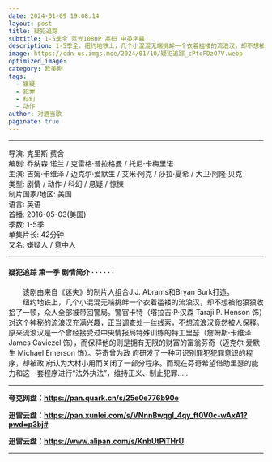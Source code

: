 ```yaml
---
date: 2024-01-09 19:08:14
layout: post
title: 疑犯追踪
subtitle: 1-5季全 蓝光1080P 高码 中英字幕
description: 1-5季全。纽约地铁上，几个小混混无端挑衅一个衣着褴褛的流浪汉，却不想被他狠狠收拾了一顿，众人全部被带回警局。警官卡特对这个神秘的流浪汉充满兴趣，正当调查处一丝线索，不想流浪汉竟然被人保释。原来流浪汉是一个曾经接受过中央情报局特殊训练的特工里瑟...
image: https://cdn-us.imgs.moe/2024/01/10/疑犯追踪_cPtqFDzO7V.webp
optimized_image: 
category: 欧美剧
tags:
  - 嫌疑
  - 犯罪
  - 科幻
  - 动作
author: 对酒当歌
paginate: true
---
```


---

导演: 克里斯·费舍  
编剧: 乔纳森·诺兰 / 克雷格·普拉格曼 / 托尼·卡梅里诺  
主演: 吉姆·卡维泽 / 迈克尔·爱默生 / 艾米·阿克 / 莎拉·夏希 / 大卫·阿隆·贝克  
类型: 剧情 / 动作 / 科幻 / 悬疑 / 惊悚  
制片国家/地区: 美国  
语言: 英语  
首播: 2016-05-03(美国)  
季数: 1-5季  
单集片长: 42分钟  
又名: 嫌疑人 / 意中人  

---

#### 疑犯追踪 第一季 剧情简介 · · · · · ·

　　该剧由来自《迷失》的制片人组合J.J. Abrams和Bryan Burk打造。  
　　纽约地铁上，几个小混混无端挑衅一个衣着褴褛的流浪汉，却不想被他狠狠收拾了一顿，众人全部被带回警局。警官卡特（塔拉吉·P·汉森 Taraji P. Henson 饰）对这个神秘的流浪汉充满兴趣，正当调查处一丝线索，不想流浪汉竟然被人保释。原来流浪汉是一个曾经接受过中央情报局特殊训练的特工里瑟（詹姆斯·卡维泽 James Caviezel 饰），而保释他的则是拥有无限的财富的富翁芬奇（迈克尔·爱默生 Michael Emerson 饰）。芬奇曾为政 府研发了一种可识别罪犯犯罪意识的程序，却被政 府认为大材小用而关闭了一部分程序。而现在芬奇希望借助里瑟的能力和这一套程序进行“法外执法”，维持正义、制止犯罪.....

---

**夸克网盘：<https://pan.quark.cn/s/25e0e776b90e>**

**迅雷云盘：<https://pan.xunlei.com/s/VNnnBwqgl_4qy_ft0V0c-wAxA1?pwd=p3bj#>**

**迅雷云盘：<https://www.alipan.com/s/KnbUtPiTHrU>**

---
